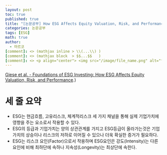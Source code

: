 ```yaml
---
layout: post
toc: true
published: true
title: "[논문공부] How ESG Affects Equity Valuation, Risk, and Performance"
categories: 논문공부
tags: [ESG]
math: true
author:
  - 마르코
[comment]: <> (mathjax inline > \\(...\\) )
[comment]: <> (mathjax block  > $$...$$   )
[comment]: <> <p align="center"> <img src="/image/file_name.png" alt="file_name" width="420" height="300"> </p>
---
```

[Giese et al. - Foundations of ESG Investing: How ESG Affects Equity Valuation, Risk, and Performance](https://jpm.pm-research.com/content/45/5/69.abstract#:~:text=This%20showed%20that%20companies'%20ESG,lower%20exposures%20to%20tail%20risk).)

# 세 줄 요약
- ESG는 현금흐름, 고유리스크, 체계적리스크 세 가지 채널을 통해 실제 기업가치에 영향을 주는 요소로서 작용할 수 있다.
- ESG의 등급과 기업가치는 양의 상관관계를 가지고 ESG등급이 올라가는것은 기업가치의 상승이나 리스크의 저하로 이어질 수 있으나 더욱 확실한 증거가 필요하다.
- ESG는 리스크 요인(Factor)으로서 작용하며 ESG요인은 강도(Intensity)는 다른 요인에 비해 최하단에 속하나 지속성(Longevity)는 최상단에 속한다.